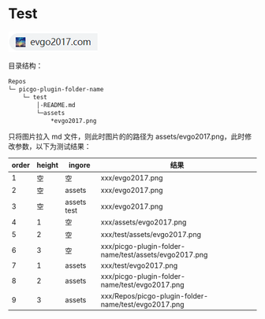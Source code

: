 # Test

![evgo2017](assets/evgo2017.png)

目录结构：

```
Repos
└─ picgo-plugin-folder-name
	└─ test
		│-README.md
		└─assets
    		*evgo2017.png
```

只将图片拉入 md 文件，则此时图片的的路径为 assets/evgo2017.png，此时修改参数，以下为测试结果：

| order | height | ingore      | 结果                                                  |
| ----- | ------ | ----------- | ----------------------------------------------------- |
| 1     | 空     | 空          | xxx/evgo2017.png                                      |
| 2     | 空     | assets      | xxx/evgo2017.png                                      |
| 3     | 空     | assets test | xxx/evgo2017.png                                      |
| 4     | 1      | 空          | xxx/assets/evgo2017.png                               |
| 5     | 2      | 空          | xxx/test/assets/evgo2017.png                          |
| 6     | 3      | 空          | xxx/picgo-plugin-folder-name/test/assets/evgo2017.png |
| 7     | 1      | assets      | xxx/test/evgo2017.png                                 |
| 8     | 2      | assets      | xxx/picgo-plugin-folder-name/test/evgo2017.png        |
| 9     | 3      | assets      | xxx/Repos/picgo-plugin-folder-name/test/evgo2017.png  |



